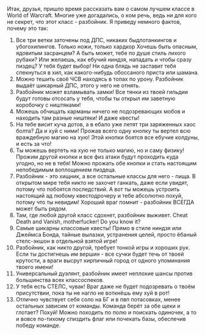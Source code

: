 Итак, друзья, пришло время рассказать вам о самом лучшем классе в World of Warcraft. Многие уже догадались, о ком речь, ведь ни для кого не секрет, что этот класс - разбойник. Я приведу немного фактов, почему это так:  
1. Все три ветки заточены под ДПС, никаких быдлотанкингов и убогохилингов. Только ножи, только хардкор Хочешь быть опасным, ядовитым засранцем? А быть может, тебе по душе стиль лихого рубаки? Или желаешь, как ебучий ниндзя, нападать и чтобы сразу пиздец? У тебя будет выбор! Ни одна блядь не заставит тебя спекнуться в хил, как какого-нибудь обоссаного приста или шамана.  
2. Можно тешить своё ЧСВ находясь в топах по урону. Разбойник выдаёт шикарный ДПС, этого у него не отнять.  
3. Разбойник может взламывать замки! Все тянки из твоей гильдии будут готовы отсосать у тебя, чтобы ты открыл им заветную коробочку с ништяками!  
4. Можешь обчищать карманы ничего не подозревающих мобов и находить там разные ништяки! И даже квесты!  
5. На тебе висит куча дотов, а в ебало уже летят три заряженных хаос болта? Да и хуй с ними! Прожав всего одну кнопку ты вертел всю враждебную магию на хую! Этой кнопки боятся все ебучие колдуны, и есть за что!  
6. Ты можешь вертеть на хую не только магию, но и саму физику! Прожим другой кнопки и все физ атаки будут проходить куда угодно, но не в тебя! Можно прожать обе кнопки и стать настоящим непобедимым воплощением пиздеца.  
7. Разбойник - это хищник, а все остальные классы для него - пища. В открытом мире тебя никто не захочет ганкать, даже если увидят, потому что побоятся последствий. А вот ты можешь устроить настоящий ад любому квестодрочеру и тебе абсолютно похуй, потому что ты невидим! Хороший враг помнит - разбойник ВСЕГДА может быть рядом.  
8. Там, где любой другой класс сдохнет, разбойник выживет. Cheat Death and Vanish, motherfucker! Do you know it?  
9. Самые шикарны классовые квесты! Прямо в стиле ниндзя или Джеймса Бонда, тайные вылазки, устранения целей, просто ёбаный стелс-экшон в отдельной взятой игре!  
10. Разбойник, как никто другой, требует тонкой игры и хороших рук. Если ты достигнешь им вершин - все сучки будет течь от твоей крутости, а враги высрут кирпичный город от одного упоминания твоего имени!  
11. Универсальный дуэлянт, разбойник имеет неплохие шансы против большинства всех классоспеков.  
12. У тебя есть СТЕЛС, чувак! Враг даже не будет подозревать о твоём присутствии, пока ты не нагло не воткнёшь ему хуй в рот!  
13. Отлично чувствует себя соло на БГ и в пвп потасовках, менее остальных зависим от команды. Команда берёт за обе щеки и глотает? Похуй! Можно походить по полю и поискать одиночек, а то и вовсе по-тихому спиздить флаг или почекать базы, обеспечив победу команде.  
